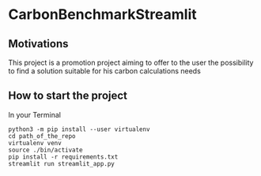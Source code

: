 # CarbonBenchmarkStreamlit

## Motivations
This project is a promotion project aiming to offer to the user the possibility to find a solution suitable for his carbon calculations needs

## How to start the project 
In your Terminal
```
python3 -m pip install --user virtualenv
cd path_of_the_repo
virtualenv venv
source ./bin/activate
pip install -r requirements.txt
streamlit run streamlit_app.py
```
